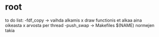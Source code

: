 # root

to do list:
  -fdf_copy -> vaihda alkamis x draw functionis et alkaa aina oikeasta x arvosta per thread
  -push_swap -> Makefiles $(NAME) normejen takia
  
